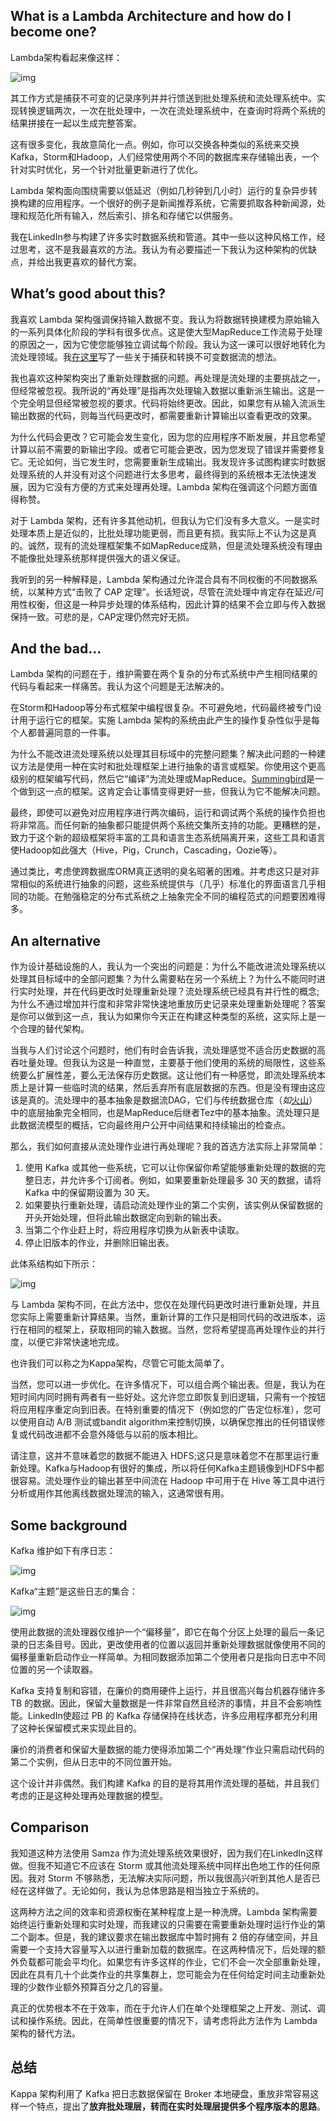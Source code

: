 ## **What is a Lambda Architecture and how do I become one?**

Lambda架构看起来像这样：

![img](https://pic4.zhimg.com/v2-158a4c8ab606f3931f4a84420cb5e76b_b.jpg)

其工作方式是捕获不可变的记录序列并并行馈送到批处理系统和流处理系统中。实现转换逻辑两次，一次在批处理中，一次在流处理系统中，在查询时将两个系统的结果拼接在一起以生成完整答案。

这有很多变化，我故意简化一点。例如，你可以交换各种类似的系统来交换Kafka，Storm和Hadoop，人们经常使用两个不同的数据库来存储输出表，一个针对实时优化，另一个针对批量更新进行了优化。

Lambda 架构面向围绕需要以低延迟（例如几秒钟到几小时）运行的复杂异步转换构建的应用程序。一个很好的例子是新闻推荐系统，它需要抓取各种新闻源，处理和规范化所有输入，然后索引、排名和存储它以供服务。

我在LinkedIn参与构建了许多实时数据系统和管道。其中一些以这种风格工作，经过思考，这不是我最喜欢的方法。我认为有必要描述一下我认为这种架构的优缺点，并给出我更喜欢的替代方案。

## **What’s good about this?**

我喜欢 Lambda 架构强调保持输入数据不变。我认为将数据转换建模为原始输入的一系列具体化阶段的学科有很多优点。这是使大型MapReduce工作流易于处理的原因之一，因为它使您能够独立调试每个阶段。我认为这一课可以很好地转化为流处理领域。我[在这里](https://link.zhihu.com/?target=http%3A//engineering.linkedin.com/distributed-systems/log-what-every-software-engineer-should-know-about-real-time-datas-unifying)写了一些关于捕获和转换不可变数据流的想法。

我也喜欢这种架构突出了重新处理数据的问题。再处理是流处理的主要挑战之一，但经常被忽视。我所说的“再处理”是指再次处理输入数据以重新派生输出。这是一个完全明显但经常被忽视的要求。代码将始终更改。因此，如果您有从输入流派生输出数据的代码，则每当代码更改时，都需要重新计算输出以查看更改的效果。

为什么代码会更改？它可能会发生变化，因为您的应用程序不断发展，并且您希望计算以前不需要的新输出字段。或者它可能会更改，因为您发现了错误并需要修复它。无论如何，当它发生时，您需要重新生成输出。我发现许多试图构建实时数据处理系统的人并没有对这个问题进行太多思考，最终得到的系统根本无法快速发展，因为它没有方便的方式来处理再处理。Lambda 架构在强调这个问题方面值得称赞。

对于 Lambda 架构，还有许多其他动机，但我认为它们没有多大意义。一是实时处理本质上是近似的，比批处理功能更弱，而且更有损。我实际上不认为这是真的。诚然，现有的流处理框架集不如MapReduce成熟，但是流处理系统没有理由不能像批处理系统那样提供强大的语义保证。

我听到的另一种解释是，Lambda 架构通过允许混合具有不同权衡的不同数据系统，以某种方式“击败了 CAP 定理”。长话短说，尽管在流处理中肯定存在延迟/可用性权衡，但这是一种异步处理的体系结构，因此计算的结果不会立即与传入数据保持一致。可悲的是，CAP定理仍然完好无损。

## **And the bad…**

Lambda 架构的问题在于，维护需要在两个复杂的分布式系统中产生相同结果的代码与看起来一样痛苦。我认为这个问题是无法解决的。

在Storm和Hadoop等分布式框架中编程很复杂。不可避免地，代码最终被专门设计用于运行它的框架。实施 Lambda 架构的系统由此产生的操作复杂性似乎是每个人都普遍同意的一件事。

为什么不能改进流处理系统以处理其目标域中的完整问题集？解决此问题的一种建议方法是使用一种在实时和批处理框架上进行抽象的语言或框架。你使用这个更高级别的框架编写代码，然后它“编译”为流处理或MapReduce。[Summingbird](https://link.zhihu.com/?target=http%3A//github.com/twitter/summingbird)是一个做到这一点的框架。这肯定会让事情变得更好一些，但我认为它不能解决问题。

最终，即使可以避免对应用程序进行两次编码，运行和调试两个系统的操作负担也将非常高。而任何新的抽象都只能提供两个系统交集所支持的功能。更糟糕的是，致力于这个新的超级框架将丰富的工具和语言生态系统隔离开来，这些工具和语言使Hadoop如此强大（Hive，Pig，Crunch，Cascading，Oozie等）。

通过类比，考虑使跨数据库ORM真正透明的臭名昭著的困难。并考虑这只是对非常相似的系统进行抽象的问题，这些系统提供与（几乎）标准化的界面语言几乎相同的功能。在勉强稳定的分布式系统之上抽象完全不同的编程范式的问题要困难得多。

## **An alternative**

作为设计基础设施的人，我认为一个突出的问题是：为什么不能改进流处理系统以处理其目标域中的全部问题集？为什么需要粘在另一个系统上？为什么不能同时进行实时处理，并在代码更改时处理重新处理？流处理系统已经具有并行性的概念;为什么不通过增加并行度和非常非常快速地重放历史记录来处理重新处理呢？答案是你可以做到这一点，我认为如果你今天正在构建这种类型的系统，这实际上是一个合理的替代架构。

当我与人们讨论这个问题时，他们有时会告诉我，流处理感觉不适合历史数据的高吞吐量处理。但我认为这是一种直觉，主要基于他们使用的系统的局限性，这些系统要么扩展性差，要么无法保存历史数据。这让他们有一种感觉，即流处理系统本质上是计算一些临时流的结果，然后丢弃所有底层数据的东西。但是没有理由这应该是真的。流处理中的基本抽象是数据流DAG，它们与传统数据仓库（*如*[火山](https://link.zhihu.com/?target=http%3A//paperhub.s3.amazonaws.com/dace52a42c07f7f8348b08dc2b186061.pdf)）中的底层抽象完全相同，也是MapReduce后继者Tez中的基本抽象。流处理只是此数据流模型的概括，它向最终用户公开中间结果和持续输出的检查点。

那么，我们如何直接从流处理作业进行再处理呢？我的首选方法实际上非常简单：

1. 使用 Kafka 或其他一些系统，它可以让你保留你希望能够重新处理的数据的完整日志，并允许多个订阅者。例如，如果要重新处理最多 30 天的数据，请将 Kafka 中的保留期设置为 30 天。
2. 如果要执行重新处理，请启动流处理作业的第二个实例，该实例从保留数据的开头开始处理，但将此输出数据定向到新的输出表。
3. 当第二个作业赶上时，将应用程序切换为从新表中读取。
4. 停止旧版本的作业，并删除旧输出表。

此体系结构如下所示：

![img](https://pic3.zhimg.com/v2-aaee2b11cc20333a0d5e3a8c02926a9e_b.jpg)

与 Lambda 架构不同，在此方法中，您仅在处理代码更改时进行重新处理，并且您实际上需要重新计算结果。当然，重新计算的工作只是相同代码的改进版本，运行在相同的框架上，获取相同的输入数据。当然，您将希望提高再处理作业的并行度，以便它非常快速地完成。

也许我们可以称之为Kappa架构，尽管它可能太简单了。

当然，您可以进一步优化。在许多情况下，可以组合两个输出表。但是，我认为在短时间内同时拥有两者有一些好处。这允许您立即恢复到旧逻辑，只需有一个按钮将应用程序重定向到旧表。在特别重要的情况下（例如您的广告定位标准），您可以使用自动 A/B 测试或bandit algorithm来控制切换，以确保您推出的任何错误修复或代码改进都不会意外降低与以前的版本相比。

请注意，这并不意味着您的数据不能进入 HDFS;这只是意味着您不在那里运行重新处理。Kafka与Hadoop有很好的集成，所以将任何Kafka主题镜像到HDFS中都很容易。流处理作业的输出甚至中间流在 Hadoop 中可用于在 Hive 等工具中进行分析或用作其他离线数据处理流的输入，这通常很有用。

## **Some background**

Kafka 维护如下有序日志：

![img](https://pic2.zhimg.com/v2-1114c826c788f2d4259350eccfe750b5_b.jpg)

Kafka“主题”是这些日志的集合：

![img](https://pic4.zhimg.com/v2-635d56e9568d1eb200f0d130cbf2b2bb_b.jpg)

使用此数据的流处理器仅维护一个“偏移量”，即它在每个分区上处理的最后一条记录的日志条目号。因此，更改使用者的位置以返回并重新处理数据就像使用不同的偏移量重新启动作业一样简单。为相同数据添加第二个使用者只是指向日志中不同位置的另一个读取器。

Kafka 支持复制和容错，在廉价的商用硬件上运行，并且很高兴每台机器存储许多 TB 的数据。因此，保留大量数据是一件非常自然且经济的事情，并且不会影响性能。LinkedIn使超过 PB 的 Kafka 存储保持在线状态，许多应用程序都充分利用了这种长保留模式来实现此目的。

廉价的消费者和保留大量数据的能力使得添加第二个“再处理”作业只需启动代码的第二个实例，但从日志中的不同位置开始。

这个设计并非偶然。我们构建 Kafka 的目的是将其用作流处理的基础，并且我们考虑的正是这种处理再处理数据的模型。

## **Comparison**

我知道这种方法使用 Samza 作为流处理系统效果很好，因为我们在LinkedIn这样做。但我不知道它不应该在 Storm 或其他流处理系统中同样出色地工作的任何原因。我对 Storm 不够熟悉，无法解决实际问题，所以我很高兴听到其他人是否已经在这样做了。无论如何，我认为总体思路是相当独立于系统的。

这两种方法之间的效率和资源权衡在某种程度上是一种洗牌。Lambda 架构需要始终运行重新处理和实时处理，而我建议的只需要在需要重新处理时运行作业的第二个副本。但是，我的建议要求在输出数据库中暂时拥有 2 倍的存储空间，并且需要一个支持大容量写入以进行重新加载的数据库。在这两种情况下，后处理的额外负载都可能会平均化。如果您有许多这样的作业，它们不会一次全部重新处理，因此在具有几十个此类作业的共享集群上，您可能会为在任何给定时间主动重新处理的少数作业额外预算百分之几的容量。

真正的优势根本不在于效率，而在于允许人们在单个处理框架之上开发、测试、调试和操作系统。因此，在简单性很重要的情况下，请考虑将此方法作为 Lambda 架构的替代方法。

## 总结

Kappa 架构利用了 Kafka 把日志数据保留在 Broker 本地硬盘，重放非常容易这样一个特点，提出了**放弃批处理层，转而在实时处理层提供多个程序版本的思路**。